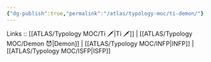 ```yaml
---
{"dg-publish":true,"permalink":"/atlas/typology-moc/ti-demon/"}
---
```


Links :: [[ATLAS/Typology MOC/Ti 🗡️\|Ti 🗡️]] | [[ATLAS/Typology MOC/Demon 😈\|Demon]] | [[ATLAS/Typology MOC/INFP\|INFP]] | [[ATLAS/Typology MOC/ISFP\|ISFP]]
